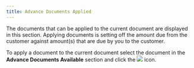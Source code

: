 ```yaml
---
title: Advance Documents Applied
---
```



The documents that can be applied to the current document are displayed  in this section. Applying documents is setting off the amount due from  the customer against amount(s)  that are due by you to the customer.


To apply a document to the current document select the document in the  **Advance Documents Available** section  and click the ![]({{site.sp_baseurl}}/img/sales_include_button.gif) icon.
